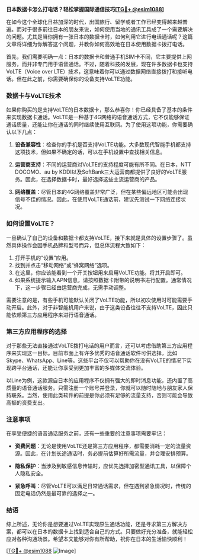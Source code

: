 **日本数据卡怎么打电话？轻松掌握国际通信技巧[[TG💪+ @esim1088](https://t.me/s/esim1088)]**

在如今这个全球化日益加深的时代，出国旅行、留学或者工作已经变得越来越普遍。而对于很多前往日本的朋友来说，如何使用当地的通讯工具成了一个需要解决的问题。尤其是当你拥有一张日本的数据卡时，如何利用它进行电话通话呢？这篇文章将详细为你解答这个问题，并教你如何高效地在日本使用数据卡拨打电话。

首先，我们需要明确一点：日本的数据卡和普通手机SIM卡不同，它主要提供上网服务，而并非专门用于语音通话。不过，随着科技的发展，现在许多数据卡也支持VoLTE（Voice over LTE）技术，这意味着你可以通过数据网络直接拨打和接听电话。但在此之前，你需要确保你的设备支持VoLTE功能。

### 数据卡与VoLTE技术

如果你购买的是支持VoLTE的日本数据卡，那么恭喜你！你已经具备了基本的条件来实现数据卡通话。VoLTE是一种基于4G网络的语音通话方式，它不仅能够保证通话质量，还能让你在通话的同时继续使用互联网。为了使用这项功能，你需要确认以下几点：

1. **设备兼容性**：检查你的手机是否支持VoLTE功能。大多数现代智能手机都支持这项技术，但如果不确定的话，可以在手机设置中查找相关信息。
   
2. **运营商支持**：不同的运营商对VoLTE的支持程度可能有所不同。在日本，NTT DOCOMO、au by KDDI以及SoftBank三大运营商都提供了良好的VoLTE服务。因此，在选择数据卡时，最好选择这些主流运营商的产品。

3. **网络覆盖**：尽管日本的4G网络覆盖非常广泛，但在某些偏远地区可能会出现信号不佳的情况。因此，在使用VoLTE通话前，建议先测试一下网络连接状况。

### 如何设置VoLTE？

一旦确认了自己的设备和数据卡都支持VoLTE，接下来就是具体的设置步骤了。虽然具体操作会因手机品牌和型号而异，但总体流程大致如下：

1. 打开手机的“设置”应用。
2. 找到并点击“移动网络”或“蜂窝网络”选项。
3. 在这里，你应该能看到一个开关按钮用来启用VoLTE功能。将其开启即可。
4. 如果系统提示输入APN信息，请按照数据卡附带的说明书进行配置。通常情况下，这一步骤已经由运营商完成，无需手动调整。

需要注意的是，有些手机可能默认关闭了VoLTE功能，所以初次使用时可能需要手动开启。此外，对于非智能机用户来说，由于这类设备往往不支持VoLTE，因此只能依赖第三方应用程序来进行语音通话。

### 第三方应用程序的选择

对于那些无法直接通过VoLTE拨打电话的用户而言，还可以考虑借助第三方应用程序来实现这一目标。目前市面上有许多优秀的语音通话软件可供选择，比如Skype、WhatsApp、Line等。这些平台不仅可以帮助你在没有VoLTE的情况下实现跨平台通话，还能让你享受到更加丰富的多媒体交流体验。

以Line为例，这款源自日本的应用程序不仅拥有强大的即时消息功能，还内置了高质量的语音通话服务。只需注册一个账号并登录，你就可以随时随地与朋友家人保持联系。当然，使用此类软件的前提是你必须有足够的流量支持，否则可能会导致高额的资费支出。

### 注意事项

在享受便捷的语音通话服务之前，还有一些重要的注意事项需要牢记：

- **资费问题**：无论是使用VoLTE还是第三方应用程序，都需要消耗一定的流量资源。因此，在计划长途通话时，务必提前估算好所需流量，并合理安排预算。
  
- **隐私保护**：当涉及到敏感信息传输时，应优先选择加密型通讯工具，以保障个人隐私安全。

- **紧急呼叫**：尽管VoLTE可以满足日常通话需求，但在遇到紧急情况时，传统的固定电话仍然是最可靠的选择之一。

### 结语

综上所述，无论你是想要通过VoLTE实现原生通话功能，还是寻求第三方解决方案，都可以在日本的数据卡上找到适合自己的方式。只要做好充分准备，就能轻松应对各种沟通场景。希望本文能够对你有所帮助，祝你在日本的生活愉快顺利！

[[TG💪+ @esim1088](https://t.me/s/esim1088) ![Image](https://i.postimg.cc/4NQfJmqS/Snipaste-2025-05-13-00-14-12.png)]